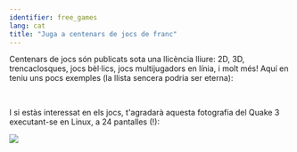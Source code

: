 ```yaml
---
identifier: free_games
lang: cat
title: "Juga a centenars de jocs de franc"
---
```


Centenars de jocs són publicats sota una llicència lliure: 2D, 3D, trencaclosques, jocs bèl·lics, jocs multijugadors en línia, i molt més! Aquí en teniu uns pocs exemples (la llista sencera podria ser eterna):

<div id="items">



<br class="clearboth" />


I si estàs interessat en els jocs, t'agradarà aquesta fotografia del Quake 3 executant-se en Linux, a 24 pantalles (!):

<a href="/img/quake_24_screens.jpg"><img src="/img/quake_24_screens_thumbnail.jpg" /></a>




